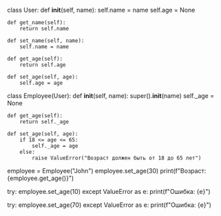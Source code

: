 class User:
    def __init__(self, name):
        self.name = name
        self.age = None 

    def get_name(self):
        return self.name

    def set_name(self, name):
        self.name = name

    def get_age(self):
        return self.age

    def set_age(self, age):
        self.age = age


class Employee(User):
    def __init__(self, name):
        super().__init__(name)
        self._age = None 

    def get_age(self):
        return self._age

    def set_age(self, age):
        if 18 <= age <= 65:
            self._age = age
        else:
            raise ValueError("Возраст должен быть от 18 до 65 лет")

employee = Employee("John")
employee.set_age(30)
print(f"Возраст: {employee.get_age()}")

try:
    employee.set_age(10)
except ValueError as e:
    print(f"Ошибка: {e}")

try:
  employee.set_age(70)
except ValueError as e:
  print(f"Ошибка: {e}")
